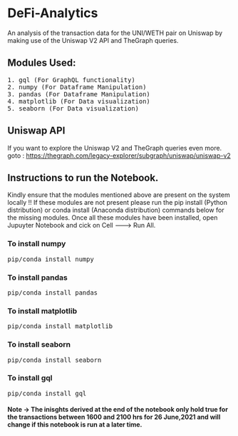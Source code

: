 # DeFi-Analytics

An analysis of the transaction data for the UNI/WETH pair on Uniswap by making use of the Uniswap V2 API and TheGraph queries.

## Modules Used:
<pre>
1. gql (For GraphQL functionality)
2. numpy (For Dataframe Manipulation)
3. pandas (For Dataframe Manipulation)
4. matplotlib (For Data visualization)
5. seaborn (For Data visualization)
</pre>

## Uniswap API

If you want to explore the Uniswap V2 and TheGraph queries even more.  
goto : https://thegraph.com/legacy-explorer/subgraph/uniswap/uniswap-v2

## Instructions to run the Notebook.

Kindly ensure that the modules mentioned above are present on the system locally !! If these modules are not present please run the pip install (Python distribution) or conda install (Anaconda distribution) commands below for the missing modules. Once all these modules have been installed, open Jupuyter Notebook and cick on Cell ---> Run All.

### To install numpy
<pre>
pip/conda install numpy
</pre>
### To install pandas
<pre>
pip/conda install pandas
</pre>
### To install matplotlib
<pre>
pip/conda install matplotlib
</pre>
### To install seaborn
<pre>
pip/conda install seaborn
</pre>
### To install gql
<pre>
pip/conda install gql
</pre>

#### Note -> The inisghts derived at the end of the notebook only hold true for the transactions between 1600 and 2100 hrs for 26 June,2021 and will change if this notebook is run at a later time.

